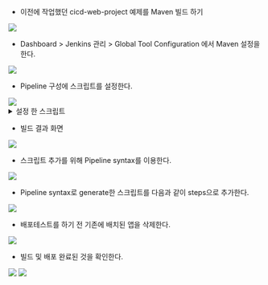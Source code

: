 * 이전에 작업했던 cicd-web-project 예제를 Maven 빌드 하기

<img src="./img/157.png">

* Dashboard > Jenkins 관리 > Global Tool Configuration 에서 Maven 설정을 한다.

<img src="./img/158.png">

* Pipeline 구성에 스크립트를 설정한다.

<img src="./img/159.png">

<details>
<summary>설정 한 스크립트</summary>
<div markdown="1">

```
pipeline {
    agent any
    tools {
        maven 'Maven3.8.5'
    }
    stages {
        stage('github clone') {
            steps {
                git branch: 'main', url: 'https://github.com/joneconsulting/cicd-web-project'
            }
        }

        stage('build') {
            steps {
                sh '''
                    echo build start
                    mvn clean compile package -DskipTests=true
                '''
            }
        }
    }
}
```

</div>
</details>

* 빌드 결과 화면

<img src="./img/160.png">

* 스크립트 추가를 위해 Pipeline syntax를 이용한다.

<img src="./img/161.png">

* Pipeline syntax로 generate한 스크립트를 다음과 같이 steps으로 추가한다.

<img src="./img/162.png">

* 배포테스트를 하기 전 기존에 배치된 앱을 삭제한다.

<img src="./img/163.png">

* 빌드 및 배포 완료된 것을 확인한다.

<img src="./img/164.png">

<img src="./img/165.png">